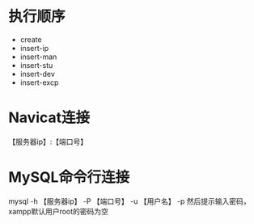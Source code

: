 # 执行顺序

- create
- insert-ip
- insert-man
- insert-stu
- insert-dev
- insert-excp

# Navicat连接

【服务器ip】:【端口号】

# MySQL命令行连接

mysql -h 【服务器ip】 -P 【端口号】 -u 【用户名】 -p
然后提示输入密码，xampp默认用户root的密码为空